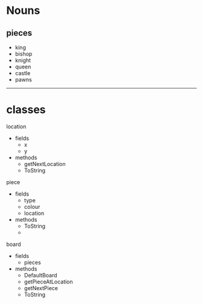 # Nouns

## pieces
- king
- bishop
- knight
- queen
- castle
- pawns
-----------------------------------------------

# classes

location
- fields
    - x
    - y
- methods
    - getNextLocation
    - ToString

piece
- fields
    - type
    - colour
    - location
- methods
    - ToString
    - 

board
- fields
    - pieces
- methods
    - DefaultBoard
    - getPieceAtLocation
    - getNextPiece
    - ToString